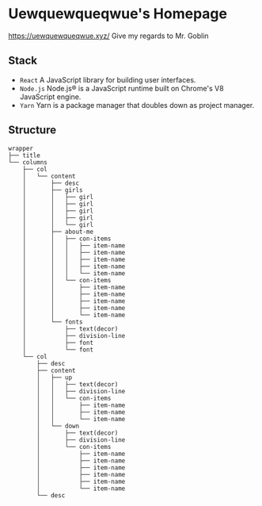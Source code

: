 # Uewquewqueqwue's Homepage

https://uewquewqueqwue.xyz/ Give my regards to Mr. Goblin

## Stack

- `React` A JavaScript library for building user interfaces.
- `Node.js` Node.js® is a JavaScript runtime built on Chrome's V8 JavaScript engine.
- `Yarn` Yarn is a package manager that doubles down as project manager.

## Structure

```
wrapper
├── title
└── columns
    ├── col
    │   └── content
    │       ├── desc
    │       ├── girls
    │       │   ├── girl
    │       │   ├── girl
    │       │   ├── girl
    │       │   ├── girl
    │       │   └── girl
    │       ├── about-me
    │       │   ├── con-items
    │       │   │   ├── item-name
    │       │   │   ├── item-name
    │       │   │   ├── item-name
    │       │   │   ├── item-name
    │       │   │   └── item-name
    │       │   └── con-items
    │       │       ├── item-name
    │       │       ├── item-name
    │       │       ├── item-name
    │       │       ├── item-name
    │       │       └── item-name
    │       └── fonts
    │           ├── text(decor)
    │           ├── division-line
    │           ├── font
    │           └── font
    └── col
        ├── desc
        ├── content
        │   ├── up
        │   │   ├── text(decor)
        │   │   ├── division-line
        │   │   └── con-items
        │   │       ├── item-name
        │   │       ├── item-name
        │   │       └── item-name
        │   └── down
        │       ├── text(decor)
        │       ├── division-line
        │       └── con-items
        │           ├── item-name
        │           ├── item-name
        │           ├── item-name
        │           ├── item-name
        │           ├── item-name
        │           └── item-name
        └── desc
```